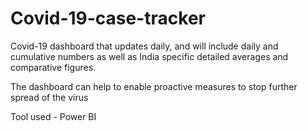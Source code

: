 # Covid-19-case-tracker

Covid-19 dashboard that updates daily, and will include daily and cumulative numbers as well as India specific detailed averages and comparative figures.

The dashboard can help to enable proactive measures to stop further spread of the virus

Tool used - Power BI
